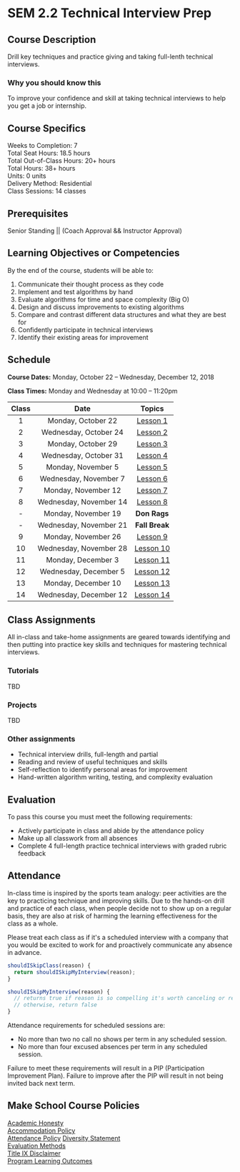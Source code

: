 # SEM 2.2 Technical Interview Prep

## Course Description

Drill key techniques and practice giving and taking full-lenth technical interviews.

### Why you should know this

To improve your confidence and skill at taking technical interviews to help you get a job or internship.

## Course Specifics

Weeks to Completion:  7 <br>
Total Seat Hours:  18.5 hours <br>
Total Out-of-Class Hours:  20+ hours <br>
Total Hours:  38+ hours <br>
Units:  0 units <br>
Delivery Method:  Residential <br>
Class Sessions:  14 classes

## Prerequisites

Senior Standing || (Coach Approval && Instructor Approval)

## Learning Objectives or Competencies

By the end of the course, students will be able to:

1. Communicate their thought process as they code
2. Implement and test algorithms by hand
3. Evaluate algorithms for time and space complexity (Big O)
4. Design and discuss improvements to existing algorithms
5. Compare and contrast different data structures and what they are best for
6. Confidently participate in technical interviews
7. Identify their existing areas for improvement

## Schedule

**Course Dates:** Monday, October 22 – Wednesday, December 12, 2018

**Class Times:** Monday and Wednesday at 10:00 – 11:20pm

| Class |          Date          |                 Topics                  |
|:-----:|:----------------------:|:---------------------------------------:|
|   1   |  Monday, October 22    | [Lesson 1] |
|   2   | Wednesday, October 24  | [Lesson 2] |
|   3   |  Monday, October 29    | [Lesson 3] |
|   4   | Wednesday, October 31  | [Lesson 4] |
|   5   |  Monday, November 5    | [Lesson 5] |
|   6   | Wednesday, November 7  | [Lesson 6] |
|   7   |  Monday, November 12   | [Lesson 7] |
|   8   | Wednesday, November 14 | [Lesson 8] |
|   -   |  Monday, November 19   | **Don Rags** |
|   -   | Wednesday, November 21 | **Fall Break** |
|   9   |  Monday, November 26   | [Lesson 9] |
|  10   | Wednesday, November 28 | [Lesson 10] |
|  11   |  Monday, December 3    | [Lesson 11] |
|  12   | Wednesday, December 5  | [Lesson 12] |
|  13   | Monday, December 10    | [Lesson 13] |
|  14   | Wednesday, December 12 | [Lesson 14] |

[Lesson 1]: Lessons/Lesson1.md
[Lesson 2]: Lessons/Lesson2.md
[Lesson 3]: Lessons/Lesson3.md
[Lesson 4]: Lessons/Lesson4.md
[Lesson 5]: Lessons/Lesson5.md
[Lesson 6]: Lessons/Lesson6.md
[Lesson 7]: Lessons/Lesson7.md
[Lesson 8]: Lessons/Lesson8.md
[Lesson 9]: Lessons/Lesson9.md
[Lesson 10]: Lessons/Lesson10.md
[Lesson 11]: Lessons/Lesson11.md
[Lesson 12]: Lessons/Lesson12.md
[Lesson 13]: Lessons/Lesson13.md
[Lesson 14]: Lessons/Lesson14.md

## Class Assignments
All in-class and take-home assignments are geared towards identifying and then putting into practice key skills and techniques for mastering technical interviews.

### Tutorials
TBD

### Projects
TBD

### Other assignments

- Technical interview drills, full-length and partial
- Reading and review of useful techniques and skills
- Self-reflection to identify personal areas for improvement
- Hand-written algorithm writing, testing, and complexity evaluation

## Evaluation

To pass this course you must meet the following requirements:

- Actively participate in class and abide by the attendance policy
- Make up all classwork from all absences
- Complete 4 full-length practice technical interviews with graded rubric feedback

## Attendance
In-class time is inspired by the sports team analogy: peer activities are the key to practicing technique and improving skills. Due to the hands-on drill and practice of each class, when people decide not to show up on a regular basis, they are also at risk of harming the learning effectiveness for the class as a whole.

Please treat each class as if it's a scheduled interview with a company that you would be excited to work for and proactively communicate any absence in advance.

```js
shouldISkipClass(reason) {
  return shouldISkipMyInterview(reason);
}

shouldISkipMyInterview(reason) {
  // returns true if reason is so compelling it's worth canceling or rescheduling your interview
  // otherwise, return false
}
```

Attendance requirements for scheduled sessions are:

- No more than two no call no shows per term in any scheduled session.
- No more than four excused absences per term in any scheduled session.

Failure to meet these requirements will result in a PIP (Participation Improvement Plan). Failure to improve after the PIP will result in not being invited back next term.

## Make School Course Policies

[Academic Honesty](https://github.com/Product-College-Courses/Common-Syllabus-Sections/blob/master/Academic-Honesty-and-Plagiarism.md)<br>
[Accommodation Policy](https://github.com/Product-College-Courses/Common-Syllabus-Sections/blob/master/Accommodation-Policy.md)<br>
[Attendance Policy]()
[Diversity Statement](https://github.com/Product-College-Courses/Common-Syllabus-Sections/blob/master/Diversity-Statement.md)<br>
[Evaluation Methods](https://github.com/Product-College-Courses/Common-Syllabus-Sections/blob/master/Evaluation-Methods.md)
<br>
[Title IX Disclaimer](https://github.com/Product-College-Courses/Common-Syllabus-Sections/blob/master/Evaluations-Title-X-Disclaimer.md)<br>
[Program Learning Outcomes](https://github.com/Product-College-Courses/Common-Syllabus-Sections/blob/master/Program-Learning-Outcomes.md)
